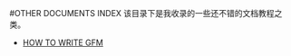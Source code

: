 #OTHER DOCUMENTS INDEX
该目录下是我收录的一些还不错的文档教程之类。  



* [HOW TO WRITE GFM](https://github.com/cynthia-n/e-book/blob/master/other_documents/how_to_write_GFM.md "如何编写GFM文档")